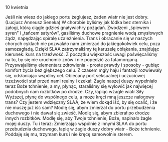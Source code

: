 10 kwietnia

Jeśli nie wiesz do jakiego portu żeglujesz, żaden wiatr nie jest dobry.
(Lucjusz Anneusz Seneka)
 W chorobie byliśmy jak łódka bez sternika i załogi, którą ciągle gdzieś gnaływichry pożądań. Zwodzeni „śpiewem syren” i „tańcem satyrów”, gasiliśmy duchowe pragnienie wodą zmysłowych żądz, napędzając spiralę uzależnienia. Trans i obracanie się w naszych chorych cyklach nie pozwalało nam zmierzać do jakiegokolwiek celu, poza samozagładą. Dzięki SLAA zatrzymaliśmy tę karuzelę obłąkania, znajdując kierunek: kurs na trzeźwość. Z początku większość uwagi poświęcaliśmy na to, by się nie uruchomić znów i nie popędzić za fatamorganą. Przyswajaliśmy elementarz zdrowienia - proste prawdy i sposoby - gubiąc komfort życia bez głębszego celu. Z czasem mgły haju i fantazji rozwiewały się, odsłaniając wspólny cel. Obiecany port seksualnej i uczuciowej trzeźwości stał przed nami realny i czekał. Żagle naszej duszy wypełniało teraz Boże tchnienie, a my, płynąc, staraliśmy się wyłowić jak najwięcej podobnych nam rozbitków po drodze.
 Czy, łapiąc wżagle wiatr Siły Wyższej, płynę do wspólnego celu, a może kręci mną jeszcze nałogowy trans? Czy jestem wdzięczny SLAA, że wiem dokąd iść, by się ocalić, i że nie muszę już iść sam?
 Modlę się, abym zmierzał do portu przebudzenia duchowego i nie dawał się zwieść. Modlę się, abym zbierał po drodze innych rozbitków. Modlę się, aby Twoje tchnienie, Boże, napinało żagle mojej duszy.
 Tu i teraz: Zmierzając wspólnie z innymi SLAA do portu przebudznia duchowego, łapię w żagle duszy dobry wiatr - Boże tchnienie. Poddaję się mu, trzymam kurs i nie kręcę samowolnie sterem.
